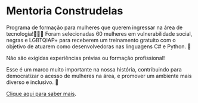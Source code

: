 # Mentoria Construdelas

Programa de formação para mulheres que querem ingressar na área de tecnologia!👩🏼‍💻
Foram selecionadas 60 mulheres em vulnerabilidade social, negras e LGBTQIAP+ para receberem um treinamento gratuito com o objetivo de atuarem como desenvolvedoras nas linguagens C# e Python. 💪

Não são exigidas experiências prévias ou formação profissional!

Esse é um marco muito importante na nossa história, contribuindo para democratizar o acesso de mulheres na área, e promover um ambiente mais diverso e inclusivo. 🤗

[Clique aqui para saber mais](https://www.linkedin.com/posts/juntos-somos-mais_hoje-lan%C3%A7amos-oficialmente-o-construdelas-activity-6826604009416093696-X6gK).
